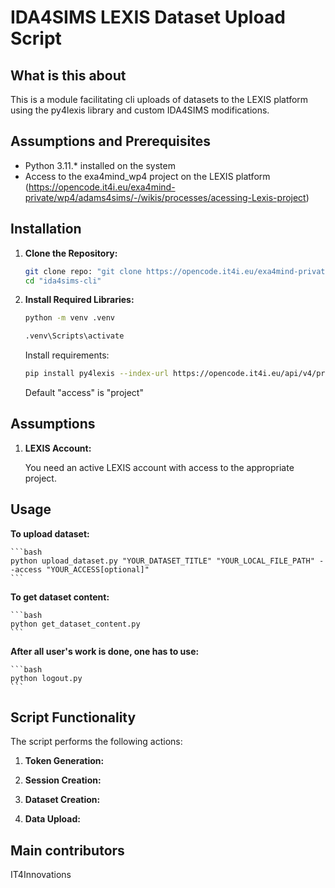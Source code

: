 # IDA4SIMS LEXIS Dataset Upload Script

## What is this about

This is a module facilitating cli uploads of datasets to the LEXIS platform using the py4lexis library and custom IDA4SIMS modifications.

## Assumptions and Prerequisites

- Python 3.11.* installed on the system
- Access to the exa4mind_wp4 project on the LEXIS platform (https://opencode.it4i.eu/exa4mind-private/wp4/adams4sims/-/wikis/processes/acessing-Lexis-project)

## Installation

1.  **Clone the Repository:**

    ```bash
    git clone repo: "git clone https://opencode.it4i.eu/exa4mind-private/wp4/ida4sims-cli.git"
    cd "ida4sims-cli"
    ```

2.  **Install Required Libraries:**

    ```bash
    python -m venv .venv
    ```

    ```bash
    .venv\Scripts\activate
    ```
    
    Install requirements:

    ```bash
    pip install py4lexis --index-url https://opencode.it4i.eu/api/v4/projects/107/packages/pypi/simple
    ```

    Default "access" is "project"

## Assumptions

1.  **LEXIS Account:**

    You need an active LEXIS account with access to the appropriate project.

## Usage

**To upload dataset:**

    ```bash
    python upload_dataset.py "YOUR_DATASET_TITLE" "YOUR_LOCAL_FILE_PATH" --access "YOUR_ACCESS[optional]"
    ```

**To get dataset content:**

    ```bash
    python get_dataset_content.py
    ```

**After all user's work is done, one has to use:**

    ```bash
    python logout.py
    ```

## Script Functionality

The script performs the following actions:

1.  **Token Generation:**

2.  **Session Creation:**

3.  **Dataset Creation:**

4.  **Data Upload:**

## Main contributors
IT4Innovations
